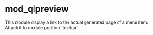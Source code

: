 # mod_qlpreview

This module display a link to the actual generated page of a menu item.
Attach it to module position 'toolbar'.